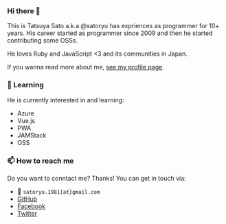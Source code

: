 ### Hi there 👋

This is Tatsuya Sato a.k.a @satoryu has expriences as programmer for 10+ years. 
His career started as programmer since 2009 and then he started contributing some OSSs.

He loves Ruby and JavaScript <3 and its communities in Japan. 

If you wanna read more about me, [see my profile page](https://satoryu.github.io/). 

### :pencil: Learning

He is currently interested in and learning:

- Azure
- Vue.js
- PWA
- JAMStack
- OSS

### 📫 How to reach me

Do you want to conntact me? Thanks!
You can get in touch via:

- :e-mail: `satoryu.1981{at}gmail.com`
- [GitHub](https://github.com/satoryu)
- [Facebook](https://www.facebook.com/satoryu)
- [Twitter](https://twitter.com/satoryuofficial)

